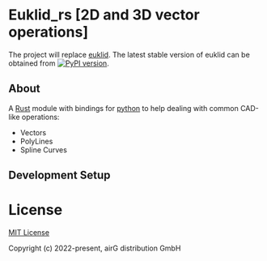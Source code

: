 # Euklid_rs [2D and 3D vector operations]

The project will replace [euklid](https://github.com/airgproducts/euklid).
The latest stable version of euklid can be obtained from [![PyPI version](https://badge.fury.io/py/euklid.svg)](https://badge.fury.io/py/euklid).

## About

A [Rust](https://www.rust-lang.org/) module with bindings for [python](https://www.python.org/) to help dealing with common CAD-like operations:

* Vectors
* PolyLines
* Spline Curves

## Development Setup


# License

[MIT License](./LICENSE)

Copyright (c) 2022-present, airG distribution GmbH